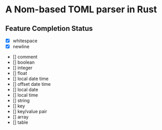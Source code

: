 # A Nom-based TOML parser in Rust

## Feature Completion Status

- [x] whitespace
- [x] newline
- [] comment
- [] boolean
- [] integer
- [] float
- [] local date time
- [] offset date time
- [] local date
- [] local time
- [] string
- [] key
- [] key/value pair
- [] array
- [] table
